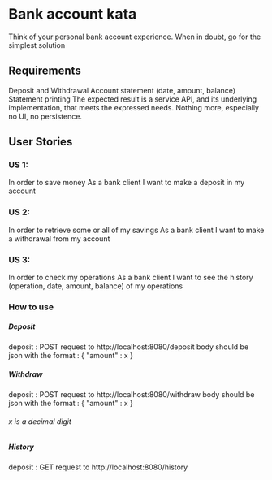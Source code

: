 # Bank account kata

Think of your personal bank account experience. When in doubt, go for the simplest solution

## Requirements

Deposit and Withdrawal
Account statement (date, amount, balance)
Statement printing
The expected result is a service API, and its underlying implementation, that meets the expressed needs.
Nothing more, especially no UI, no persistence.

## User Stories

### US 1:

In order to save money
As a bank client
I want to make a deposit in my account

### US 2:

In order to retrieve some or all of my savings
As a bank client
I want to make a withdrawal from my account

### US 3:

In order to check my operations
As a bank client
I want to see the history (operation, date, amount, balance) of my operations

### How to use

##### Deposit
deposit : POST request to http://localhost:8080/deposit
body should be json with the format : 
{
"amount" : x
}


##### Withdraw
deposit : POST request to http://localhost:8080/withdraw
body should be json with the format : 
{
"amount" : x
}

###### x is a decimal digit

##### History
deposit : GET request to http://localhost:8080/history
